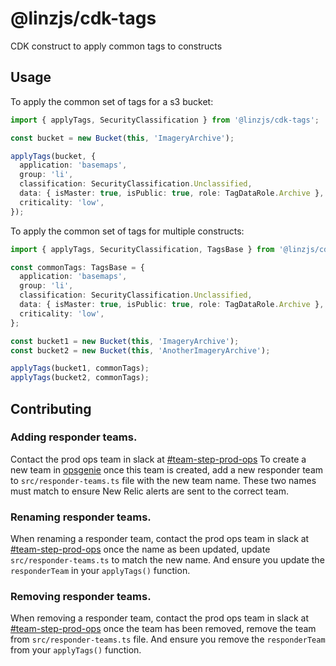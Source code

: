 # @linzjs/cdk-tags

CDK construct to apply common tags to constructs

## Usage

To apply the common set of tags for a s3 bucket:

```typescript
import { applyTags, SecurityClassification } from '@linzjs/cdk-tags';

const bucket = new Bucket(this, 'ImageryArchive');

applyTags(bucket, {
  application: 'basemaps',
  group: 'li',
  classification: SecurityClassification.Unclassified,
  data: { isMaster: true, isPublic: true, role: TagDataRole.Archive },
  criticality: 'low',
});
```

To apply the common set of tags for multiple constructs:

```typescript
import { applyTags, SecurityClassification, TagsBase } from '@linzjs/cdk-tags';

const commonTags: TagsBase = {
  application: 'basemaps',
  group: 'li',
  classification: SecurityClassification.Unclassified,
  data: { isMaster: true, isPublic: true, role: TagDataRole.Archive },
  criticality: 'low',
};

const bucket1 = new Bucket(this, 'ImageryArchive');
const bucket2 = new Bucket(this, 'AnotherImageryArchive');

applyTags(bucket1, commonTags);
applyTags(bucket2, commonTags);
```
## Contributing

### Adding responder teams.

Contact the prod ops team in slack at [#team-step-prod-ops](https://linz.enterprise.slack.com/archives/C05Q11EGLA0) 
To create a new team in [opsgenie](https://toitutewhenua.app.opsgenie.com/teams/list)
once this team is created, add a new responder team to `src/responder-teams.ts` file with the new team name. These two names 
must match to ensure New Relic alerts are sent to the correct team.

### Renaming responder teams.

When renaming a responder team, contact the prod ops team in slack at [#team-step-prod-ops](https://linz.enterprise.slack.com/archives/C05Q11EGLA0)
once the name as been updated, update `src/responder-teams.ts` to match the new name. And ensure you update the `responderTeam` in your `applyTags()` function.

### Removing responder teams.

When removing a responder team, contact the prod ops team in slack at [#team-step-prod-ops](https://linz.enterprise.slack.com/archives/C05Q11EGLA0)
once the team has been removed, remove the team from `src/responder-teams.ts` file.
And ensure you remove the `responderTeam` from your `applyTags()` function.
